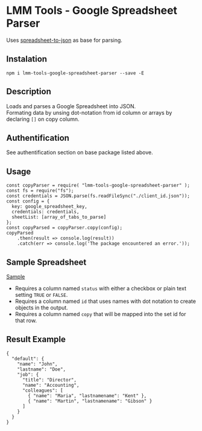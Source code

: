 # LMM Tools - Google Spreadsheet Parser

Uses [spreadsheet-to-json](https://www.npmjs.com/package/spreadsheet-to-json) as base for parsing.

## Instalation
`npm i lmm-tools-google-spreadsheet-parser --save -E`

## Description
Loads and parses a Google Spreadsheet into JSON.<br>
Formating data by unsing dot-notation from id column or arrays by declaring `[]` on copy column.

## Authentification
See authentification section on base package listed above.

## Usage
```
const copyParser = require( "lmm-tools-google-spreadsheet-parser" );
const fs = require("fs");
const credentials = JSON.parse(fs.readFileSync("./client_id.json"));
const config = {
  key: google_spreadsheet_key,
  credentials: credentials,
  sheetList: [array_of_tabs_to_parse]
};
const copyParsed = copyParser.copy(config);
copyParsed
	.then(result => console.log(result))
	.catch(err => console.log('The package encountered an error.'));
```

## Sample Spreadsheet
[Sample](https://docs.google.com/spreadsheets/d/1s56Tbm71_lTTQ64Ioq8yErOaKGfjvNqn4hix22-CpsI/edit?usp=sharing)

- Requires a column named `status` with either a checkbox or plain text setting `TRUE` or `FALSE`.<br>
- Requires a column named `id` that uses names with dot notation to create objects in the output.<br>
- Requires a column named `copy` that will be mapped into the set id for that row.

## Result Example
```
{
  "default": {
    "name": "John",
    "lastname": "Doe",
    "job": {
      "title": "Director",
      "name": "Accounting",
      "colleagues": [
        { "name": "Maria", "lastnamename": "Kent" },
        { "name": "Martin", "lastnamename": "Gibson" }
      ]
    }
  }
}
```